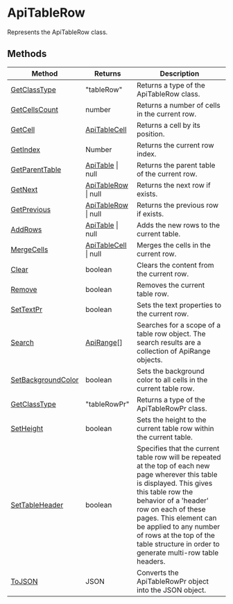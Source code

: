 # ApiTableRow

Represents the ApiTableRow class.


## Methods

| Method | Returns | Description |
| ------ | ------- | ----------- |
| [GetClassType](./Methods/GetClassType.md) | "tableRow" | Returns a type of the ApiTableRow class. |
| [GetCellsCount](./Methods/GetCellsCount.md) | number | Returns a number of cells in the current row. |
| [GetCell](./Methods/GetCell.md) | [ApiTableCell](../ApiTableCell/ApiTableCell.md) | Returns a cell by its position. |
| [GetIndex](./Methods/GetIndex.md) | Number | Returns the current row index. |
| [GetParentTable](./Methods/GetParentTable.md) | [ApiTable](../ApiTable/ApiTable.md) \| null | Returns the parent table of the current row. |
| [GetNext](./Methods/GetNext.md) | [ApiTableRow](../ApiTableRow/ApiTableRow.md) \| null | Returns the next row if exists. |
| [GetPrevious](./Methods/GetPrevious.md) | [ApiTableRow](../ApiTableRow/ApiTableRow.md) \| null | Returns the previous row if exists. |
| [AddRows](./Methods/AddRows.md) | [ApiTable](../ApiTable/ApiTable.md) \| null | Adds the new rows to the current table. |
| [MergeCells](./Methods/MergeCells.md) | [ApiTableCell](../ApiTableCell/ApiTableCell.md) \| null | Merges the cells in the current row. |
| [Clear](./Methods/Clear.md) | boolean | Clears the content from the current row. |
| [Remove](./Methods/Remove.md) | boolean | Removes the current table row. |
| [SetTextPr](./Methods/SetTextPr.md) | boolean | Sets the text properties to the current row. |
| [Search](./Methods/Search.md) | [ApiRange](../ApiRange/ApiRange.md)[] | Searches for a scope of a table row object. The search results are a collection of ApiRange objects. |
| [SetBackgroundColor](./Methods/SetBackgroundColor.md) | boolean | Sets the background color to all cells in the current table row. |
| [GetClassType](./Methods/GetClassType.md) | "tableRowPr" | Returns a type of the ApiTableRowPr class. |
| [SetHeight](./Methods/SetHeight.md) | boolean | Sets the height to the current table row within the current table. |
| [SetTableHeader](./Methods/SetTableHeader.md) | boolean | Specifies that the current table row will be repeated at the top of each new page  wherever this table is displayed. This gives this table row the behavior of a 'header' row on  each of these pages. This element can be applied to any number of rows at the top of the  table structure in order to generate multi-row table headers. |
| [ToJSON](./Methods/ToJSON.md) | JSON | Converts the ApiTableRowPr object into the JSON object. |
